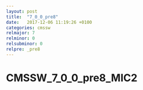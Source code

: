 ```yaml
---
layout: post
title:  "7_0_0_pre8"
date:   2017-12-06 11:19:26 +0100
categories: cmssw
relmajor: 7
relminor: 0
relsubminor: 0
relpre: _pre8
---
```


# CMSSW_7_0_0_pre8_MIC2

